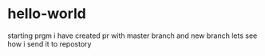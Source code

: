 # hello-world
starting prgm
i have created pr with master branch and new branch lets see how i send it to repostory

